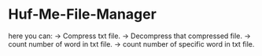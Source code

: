 # Huf-Me-File-Manager
here you can:
           -> Compress txt file.
           -> Decompress that compressed file.
           -> count number of word in txt file.
           -> count number of specific word in txt file.
